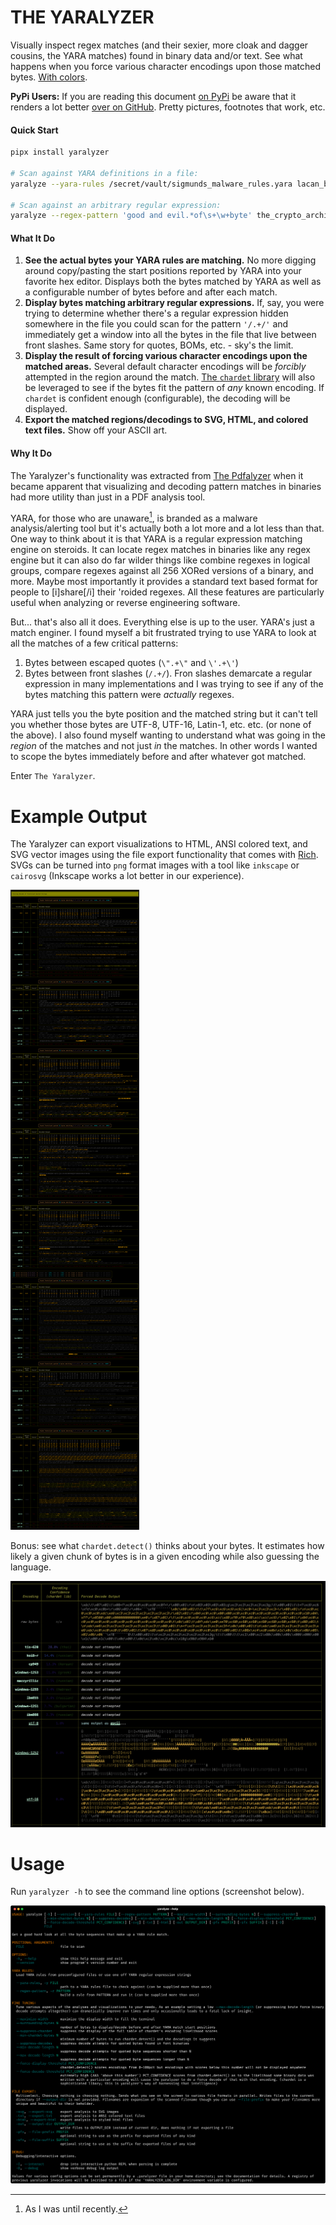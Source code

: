 # THE YARALYZER
Visually inspect regex matches (and their sexier, more cloak and dagger cousins, the YARA matches) found in binary data and/or text. See what happens when you force various character encodings upon those matched bytes. [With colors](#example-output).

**PyPi Users:** If you are reading this document [on PyPi](https://pypi.org/project/yaralyzer/) be aware that it renders a lot better [over on GitHub](https://github.com/michelcrypt4d4mus/yaralyzer). Pretty pictures, footnotes that work, etc.

#### Quick Start
```sh
pipx install yaralyzer

# Scan against YARA definitions in a file:
yaralyze --yara-rules /secret/vault/sigmunds_malware_rules.yara lacan_buys_the_dip.pdf

# Scan against an arbitrary regular expression:
yaralyze --regex-pattern 'good and evil.*of\s+\w+byte' the_crypto_archipelago.exe
```

#### What It Do
1. **See the actual bytes your YARA rules are matching.** No more digging around copy/pasting the start positions reported by YARA into your favorite hex editor. Displays both the bytes matched by YARA as well as a configurable number of bytes before and after each match.
1. **Display bytes matching arbitrary regular expressions.** If, say, you were trying to determine whether there's a regular expression hidden somewhere in the file you could scan for the pattern `'/.+/'` and immediately get a window into all the bytes in the file that live between front slashes. Same story for quotes, BOMs, etc. - sky's the limit.
1. **Display the result of forcing various character encodings upon the matched areas.** Several default character encodings will be _forcibly_ attempted in the region around the match. [The `chardet` library](https://github.com/chardet/chardet) will also be leveraged to see if the bytes fit the pattern of _any_ known encoding. If `chardet` is confident enough (configurable), the decoding will be displayed.
1. **Export the matched regions/decodings to SVG, HTML, and colored text files.** Show off your ASCII art.

#### Why It Do

The Yaralyzer's functionality was extracted from [The Pdfalyzer](https://github.com/michelcrypt4d4mus/pdfalyzer) when it became apparent that visualizing and decoding pattern matches in binaries had more utility than just in a PDF analysis tool.

YARA, for those who are unaware[^1], is branded as a malware analysis/alerting tool but it's actually both a lot more and a lot less than that. One way to think about it is that YARA is a regular expression matching engine on steroids. It can locate regex matches in binaries like any regex engine but it can also do far wilder things like combine regexes in logical groups, compare regexes against all 256 XORed versions of a binary, and more.  Maybe most importantly it provides a standard text based format for
people to [i]share[/i] their 'roided regexes. All these features are particularly useful when analyzing or reverse engineering software.

But... that's also all it does. Everything else is up to the user. YARA's just a match enginer. I found myself a bit frustrated trying to use YARA to look at all the matches of a few critical patterns:

1. Bytes between escaped quotes (`\".+\"` and `\'.+\'`)
1. Bytes between front slashes (`/.+/`). Fron slashes demarcate a regular expression in many implementations and I was trying to see if any of the bytes matching this pattern were _actually_ regexes.

YARA just tells you the byte position and the matched string but it can't tell you whether those bytes are UTF-8, UTF-16, Latin-1, etc. etc. (or none of the above). I also found myself wanting to understand what was going in the _region_ of the matches and not just _in_ the matches. In other words I wanted to scope the bytes immediately before and after whatever got matched.

Enter `The Yaralyzer`.

# Example Output
The Yaralyzer can export visualizations to HTML, ANSI colored text, and SVG vector images using the file export functionality that comes with [Rich](https://github.com/Textualize/rich). SVGs can be turned into `png` format images with a tool like `inkscape` or `cairosvg` (Inkscape works a lot better in our experience).

![Font Scan Slash](doc/rendered_images/font_34_frontslash_scan.png)

Bonus: see what `chardet.detect()` thinks about your bytes. It estimates how likely a given chunk of bytes is in a given encoding while also guessing the language.

![Font Scan Regex](doc/rendered_images/decoding_and_chardet_table_2.png)

# Usage

Run `yaralyzer -h` to see the command line options (screenshot below).

![Help](doc/rendered_images/yaralyze_help.png)

[^1]: As I was until recently.
